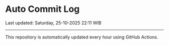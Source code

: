 # Auto Commit Log

Last updated: Saturday, 25-10-2025 22:11 WIB

---

This repository is automatically updated every hour using GitHub Actions.
